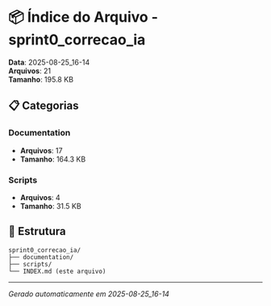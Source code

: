 # 📦 Índice do Arquivo - sprint0_correcao_ia

**Data**: 2025-08-25_16-14  
**Arquivos**: 21  
**Tamanho**: 195.8 KB

## 📋 Categorias

### Documentation
- **Arquivos**: 17
- **Tamanho**: 164.3 KB

### Scripts
- **Arquivos**: 4
- **Tamanho**: 31.5 KB

## 📁 Estrutura
```
sprint0_correcao_ia/
├── documentation/
├── scripts/
└── INDEX.md (este arquivo)
```

---
*Gerado automaticamente em 2025-08-25_16-14*
